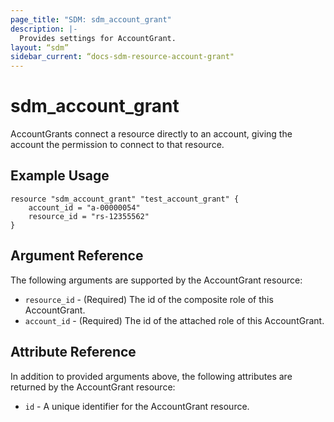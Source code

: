 ```yaml
---
page_title: "SDM: sdm_account_grant"
description: |-
  Provides settings for AccountGrant.
layout: “sdm”
sidebar_current: “docs-sdm-resource-account-grant"
---
```

# sdm_account_grant

AccountGrants connect a resource directly to an account, giving the account the permission to connect to that resource.
## Example Usage

```hcl
resource "sdm_account_grant" "test_account_grant" {
    account_id = "a-00000054"
    resource_id = "rs-12355562"
}
```
## Argument Reference
The following arguments are supported by the AccountGrant resource:
* `resource_id` - (Required) The id of the composite role of this AccountGrant.
* `account_id` - (Required) The id of the attached role of this AccountGrant.
## Attribute Reference
In addition to provided arguments above, the following attributes are returned by the AccountGrant resource:
* `id` - A unique identifier for the AccountGrant resource.
